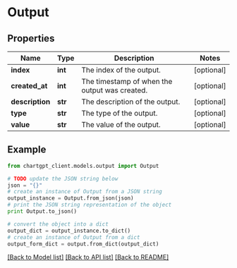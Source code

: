 # Output


## Properties
Name | Type | Description | Notes
------------ | ------------- | ------------- | -------------
**index** | **int** | The index of the output. | [optional] 
**created_at** | **int** | The timestamp of when the output was created. | [optional] 
**description** | **str** | The description of the output. | [optional] 
**type** | **str** | The type of the output. | [optional] 
**value** | **str** | The value of the output. | [optional] 

## Example

```python
from chartgpt_client.models.output import Output

# TODO update the JSON string below
json = "{}"
# create an instance of Output from a JSON string
output_instance = Output.from_json(json)
# print the JSON string representation of the object
print Output.to_json()

# convert the object into a dict
output_dict = output_instance.to_dict()
# create an instance of Output from a dict
output_form_dict = output.from_dict(output_dict)
```
[[Back to Model list]](../README.md#documentation-for-models) [[Back to API list]](../README.md#documentation-for-api-endpoints) [[Back to README]](../README.md)


